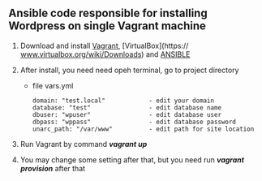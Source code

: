 <h2>Ansible code responsible for installing Wordpress on single Vagrant machine</h2>

1.	Download and install [Vagrant](https://www.vagrantup.com/downloads.html), [VirtualBox](https://	www.virtualbox.org/wiki/Downloads) and [ANSIBLE](http://docs.ansible.com/ansible/intro_installation.html#installing-the-control-machine)

2.	After install, you need need opeh terminal, go to project directory
	- file vars.yml
		```
		domain: "test.local" 			- edit your domain
		database: "test"				- edit database name
		dbuser: "wpuser"				- edit database user
		dbpass: "wppass"				- edit database password
		unarc_path: "/var/www"			- edit path for site location

		```

3. Run Vagrant by command ***vagrant up***

4. You may change some setting after that, but you need run ***vagrant provision*** after that